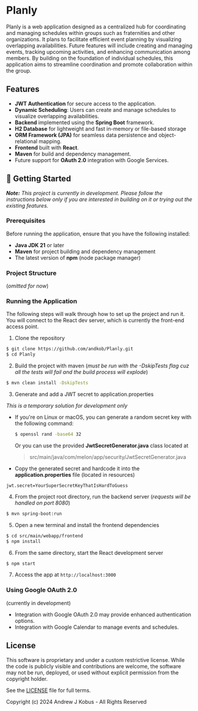 # Planly

Planly is a web application designed as a centralized hub for coordinating and managing schedules within groups such as fraternities and other organizations. It plans to facilitate efficient event planning by visualizing overlapping availabilities. Future features will include creating and managing events, tracking upcoming activities, and enhancing communication among members. By building on the foundation of individual schedules, this application aims to streamline coordination and promote collaboration within the group.



## Features
- **JWT Authentication** for secure access to the application.
- **Dynamic Scheduling**: Users can create and manage schedules to visualize overlapping availabilities.
- **Backend** implemented using the **Spring Boot** framework.
- **H2 Database** for lightweight and fast in-memory or file-based storage
- **ORM Framework (JPA)** for seamless data persistence and object-relational mapping.
- **Frontend** built with **React**.
- **Maven** for build and dependency management.
- Future support for **OAuth 2.0** integration with Google Services.

## 🚧 Getting Started
***Note:** This project is currently in development. Please follow the instructions below only if you are interested in building on it or trying out the existing features.*

### Prerequisites

Before running the application, ensure that you have the following installed:
- **Java JDK 21** or later
- **Maven** for project building and dependency management
- The latest version of **npm** (node package manager)

### Project Structure
(*omitted for now*)

### Running the Application
The following steps will walk through how to set up the project and run it. You will connect to the React dev server, which is currently the front-end access point.
1. Clone the repository
```bash
$ git clone https://github.com/andkob/Planly.git
$ cd Planly
```
2. Build the project with maven
(*must be run with the -DskipTests flag cuz all the tests will fail and the build process will explode*)
```bash
$ mvn clean install -DskipTests
```
3. Generate and add a JWT secret to application.properties

*This is a temporary solution for development only*
* If you're on Linux or macOS, you can generate a random secret key with the following command:
    ```bash
    $ openssl rand -base64 32
    ```
    Or you can use the provided **JwtSecretGenerator.java** class located at
    > src/main/java/com/melon/app/security/JwtSecretGenerator.java
* Copy the generated secret and hardcode it into the **application.properties** file (located in resources)
```properties
jwt.secret=YourSuperSecretKeyThatIsHardToGuess
```
4. From the project root directory, run the backend server (*requests will be handled on port 8080*)
```bash
$ mvn spring-boot:run
```
5. Open a new terminal and install the frontend dependencies
```bash
$ cd src/main/webapp/frontend
$ npm install
```
6. From the same directory, start the React development server
```bash
$ npm start
```
7. Access the app at `http://localhost:3000`

### Using Google OAuth 2.0
(currently in development)
- Integration with Google OAuth 2.0 may provide enhanced authentication options.
- Integration with Google Calendar to manage events and schedules.

## License
This software is proprietary and under a custom restrictive license. While the code is publicly visible and contributions are welcome, the software may not be run, deployed, or used without explicit permission from the copyright holder.

See the [LICENSE](./LICENSE.txt) file for full terms.

Copyright (c) 2024 Andrew J Kobus - All Rights Reserved